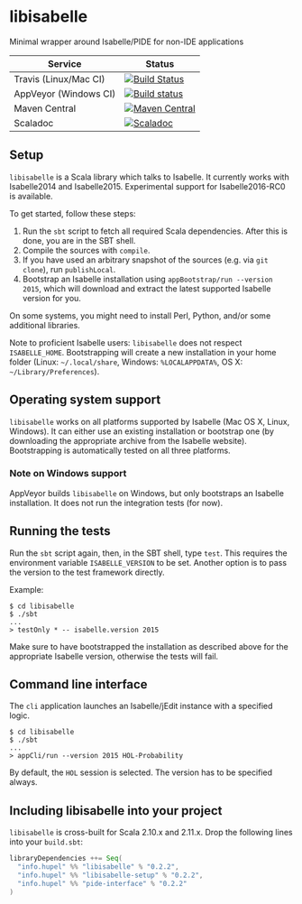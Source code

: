 # libisabelle

Minimal wrapper around Isabelle/PIDE for non-IDE applications

| Service                   | Status |
| ------------------------- | ------ |
| Travis (Linux/Mac CI)     | [![Build Status](https://travis-ci.org/larsrh/libisabelle.svg?branch=master)](https://travis-ci.org/larsrh/libisabelle) |
| AppVeyor (Windows CI)     | [![Build status](https://ci.appveyor.com/api/projects/status/uuafgv21ragvoqei/branch/master?svg=true)](https://ci.appveyor.com/project/larsrh/libisabelle/branch/master) |
| Maven Central             | [![Maven Central](https://img.shields.io/maven-central/v/info.hupel/libisabelle_2.11.svg?label=latest%20release%20for%202.11)](https://search.maven.org/#search%7Cga%7C1%7Cg%3A%22info.hupel%22%20AND%20a%3A%22libisabelle_2.11%22) |
| Scaladoc                  | [![Scaladoc](http://javadoc-badge.appspot.com/info.hupel/libisabelle-docs_2.11.svg?label=scaladoc)](http://javadoc-badge.appspot.com/info.hupel/libisabelle-docs_2.11) |


## Setup

`libisabelle` is a Scala library which talks to Isabelle.
It currently works with Isabelle2014 and Isabelle2015.
Experimental support for Isabelle2016-RC0 is available.

To get started, follow these steps:

1. Run the `sbt` script to fetch all required Scala dependencies.
   After this is done, you are in the SBT shell.
2. Compile the sources with `compile`.
3. If you have used an arbitrary snapshot of the sources (e.g. via `git clone`), run `publishLocal`.
4. Bootstrap an Isabelle installation using `appBootstrap/run --version 2015`, which will download and extract the latest supported Isabelle version for you.

On some systems, you might need to install Perl, Python, and/or some additional libraries.

Note to proficient Isabelle users:
`libisabelle` does not respect `ISABELLE_HOME`.
Bootstrapping will create a new installation in your home folder (Linux: `~/.local/share`, Windows: `%LOCALAPPDATA%`, OS X: `~/Library/Preferences`).


## Operating system support

`libisabelle` works on all platforms supported by Isabelle (Mac OS X, Linux, Windows).
It can either use an existing installation or bootstrap one (by downloading the appropriate archive from the Isabelle website).
Bootstrapping is automatically tested on all three platforms.

### Note on Windows support

AppVeyor builds `libisabelle` on Windows, but only bootstraps an Isabelle installation.
It does not run the integration tests (for now).


## Running the tests

Run the `sbt` script again, then, in the SBT shell, type `test`.
This requires the environment variable `ISABELLE_VERSION` to be set.
Another option is to pass the version to the test framework directly.

Example:

```
$ cd libisabelle
$ ./sbt
...
> testOnly * -- isabelle.version 2015
```

Make sure to have bootstrapped the installation as described above for the appropriate Isabelle version, otherwise the tests will fail.


## Command line interface

The `cli` application launches an Isabelle/jEdit instance with a specified logic.

```
$ cd libisabelle
$ ./sbt
...
> appCli/run --version 2015 HOL-Probability
```

By default, the `HOL` session is selected.
The version has to be specified always.


## Including libisabelle into your project

`libisabelle` is cross-built for Scala 2.10.x and 2.11.x.
Drop the following lines into your `build.sbt`:

```scala
libraryDependencies ++= Seq(
  "info.hupel" %% "libisabelle" % "0.2.2",
  "info.hupel" %% "libisabelle-setup" % "0.2.2",
  "info.hupel" %% "pide-interface" % "0.2.2"
)
```
